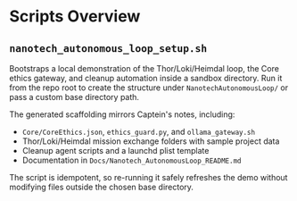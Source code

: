 # Scripts Overview

## `nanotech_autonomous_loop_setup.sh`
Bootstraps a local demonstration of the Thor/Loki/Heimdal loop, the Core ethics
gateway, and cleanup automation inside a sandbox directory. Run it from the repo
root to create the structure under `NanotechAutonomousLoop/` or pass a custom
base directory path.

The generated scaffolding mirrors Captein's notes, including:
- `Core/CoreEthics.json`, `ethics_guard.py`, and `ollama_gateway.sh`
- Thor/Loki/Heimdal mission exchange folders with sample project data
- Cleanup agent scripts and a launchd plist template
- Documentation in `Docs/Nanotech_AutonomousLoop_README.md`

The script is idempotent, so re-running it safely refreshes the demo without
modifying files outside the chosen base directory.
